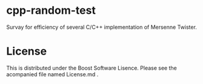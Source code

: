 cpp-random-test
===============

Survay for efficiency of several C/C++ implementation of Mersenne Twister.


License
=======

This is distributed under the Boost Software Lisence.
Please see the acompanied file named License.md .

